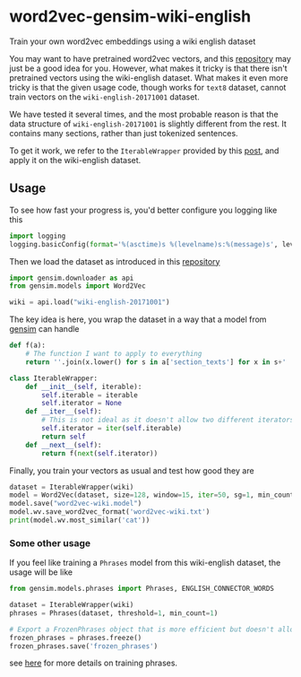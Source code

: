 # word2vec-gensim-wiki-english
Train your own word2vec embeddings using a wiki english dataset

You may want to have pretrained word2vec vectors, and this [repository](https://github.com/RaRe-Technologies/gensim-data) may just be a good idea for you. However, what makes it tricky is that there isn't pretrained vectors using the wiki-english dataset. What makes it even more tricky is that the given usage code, though works for ```text8``` dataset, cannot train vectors on the ```wiki-english-20171001``` dataset.

We have tested it several times, and the most probable reason is that the data structure of ```wiki-english-20171001``` is slightly different from the rest. It contains many sections, rather than just tokenized sentences.

To get it work, we refer to the ```IterableWrapper``` provided by this [post](https://www.reddit.com/r/learnprogramming/comments/d980aa/how_to_wrap_an_iterable_in_python/), and apply it on the wiki-english dataset.

## Usage
To see how fast your progress is, you'd better configure you logging like this
```python
import logging
logging.basicConfig(format='%(asctime)s %(levelname)s:%(message)s', level=logging.DEBUG, datefmt='%I:%M:%S')
```
Then we load the dataset as introduced in this [repository](https://github.com/RaRe-Technologies/gensim-data)
```python
import gensim.downloader as api
from gensim.models import Word2Vec

wiki = api.load("wiki-english-20171001")
```
The key idea is here, you wrap the dataset in a way that a model from [gensim](https://pypi.org/project/gensim/) can handle
```python
def f(a):
    # The function I want to apply to everything
    return ''.join(x.lower() for s in a['section_texts'] for x in s+' ' if x.isalpha() or x == ' ').strip().split()

class IterableWrapper:
    def __init__(self, iterable):
        self.iterable = iterable
        self.iterator = None
    def __iter__(self):
        # This is not ideal as it doesn't allow two different iterators at the same time
        self.iterator = iter(self.iterable)
        return self
    def __next__(self):
        return f(next(self.iterator))
```
Finally, you train your vectors as usual and test how good they are
```python
dataset = IterableWrapper(wiki)
model = Word2Vec(dataset, size=128, window=15, iter=50, sg=1, min_count=150)
model.save("word2vec-wiki.model")
model.wv.save_word2vec_format('word2vec-wiki.txt')
print(model.wv.most_similar('cat'))
```

### Some other usage
If you feel like training a ```Phrases``` model from this wiki-english dataset, the usage will be like
```python
from gensim.models.phrases import Phrases, ENGLISH_CONNECTOR_WORDS

dataset = IterableWrapper(wiki)
phrases = Phrases(dataset, threshold=1, min_count=1)

# Export a FrozenPhrases object that is more efficient but doesn't allow further training.
frozen_phrases = phrases.freeze()
frozen_phrases.save('frozen_phrases')
```
see [here](https://radimrehurek.com/gensim/models/phrases.html) for more details on training phrases.
